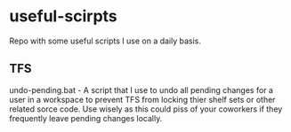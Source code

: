 # useful-scirpts
Repo with some useful scripts I use on a daily basis.

## TFS
undo-pending.bat - A script that I use to undo all pending changes for a user in a workspace to prevent TFS from locking thier shelf sets or other related sorce code.
Use wisely as this could piss of your coworkers if they frequently leave pending changes locally.
